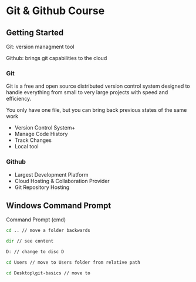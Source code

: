 # Git & Github Course

## Getting Started

Git: version managment tool

Github: brings git capabilities to the cloud

### Git 

Git is a free and open source distributed version control system designed to handle everything from small to very large projects with speed and efficiency.

You only have one file, but you can bring back previous states of the same work

 - Version Control System+
 - Manage Code History
 - Track Changes
 - Local tool

### Github

 - Largest Development Platform
 - Cloud Hosting & Collaboration Provider
 - Git Repository Hosting

## Windows Command Prompt

Command Prompt (cmd)

````cmd
cd .. // move a folder backwards

dir // see content

D: // change to disc D

cd Users // move to Users folder from relative path

cd Desktop\git-basics // move to 
````

<!--stackedit_data:
eyJoaXN0b3J5IjpbLTE4MjA2NTQ4NzgsMTA3MDE4OTYzNywtMT
kwNDQyNDQ1NSw5ODc4MTE1MjUsNDE4MzM2NDk1LC0zMjI3MzIz
NjMsMTEzNDkyNTcxMSwxOTU3MDk5Mzk1LC0yMDg4NzQ2NjEyXX
0=
-->